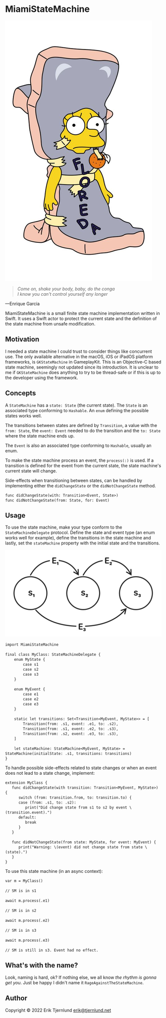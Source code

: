 # MiamiStateMachine
![Floreda](images/lisa_simpson_floreda.jpg)
> *Come on, shake your body, baby, do the conga<br/>
> I know you can't control yourself any longer*
> 
—Enrique Garcia

MiamiStateMachine is a small finite state machine implementation written in Swift.
It uses a Swift actor to protect the current state and the definition of the state machine
from unsafe modification.

## Motivation

I needed a state machine I could trust to consider things like concurrent use. 
The only available alternative in the macOS, iOS or iPadOS platform frameworks, 
is `GKStateMachine` in GameplayKit. This is an Objective-C based state machine,
seemingly not updated since its introduction. It is unclear to me if `GKStateMachine`
does anything to try to be thread-safe or if this is up to the developer using
the framework.

## Concepts

A `StateMachine` has a `state: State` (the current state). The `State` is an associated type
conforming to `Hashable`. An `enum` defining the possible states works well. 

The transitions between states are defined by `Transition`, a value with the `from: State`, the
`event: Event` needed to do the transition and the `to: State` where the state machine ends up.

The `Event` is also an associated type conforming to `Hashable`, usually an enum.

To make the state machine process an event, the `process(:)` is used. If a transition is 
defined for the event from the current state, the state machine's current state will change.

Side-effects when transitioning between states, can be handled by implementing either the
`didChangeState` or the `didNotChangeState` method.

```
func didChangeState(with: Transition<Event, State>)
func didNotChangeState(from: State, for: Event)
```

## Usage

To use the state machine, make your type conform to the `StateMachineDelegate` protocol.
Define the state and event type (an enum works well for example), define the 
transitions in the state machine and lastly, set the `stateMachine` property with
the initial state and the transitions.

![State Machine Example](images/state-machine-example.png)

```
import MiamiStateMachine 
   
final class MyClass: StateMachineDelegate {
    enum MyState {
        case s1
        case s2
        case s3
    }
    
    enum MyEvent {
        case e1
        case e2
        case e3
    }
    
    static let transitions: Set<Transition<MyEvent, MyState>> = [
        Transition(from: .s1, event: .e1, to: .s2),
        Transition(from: .s1, event: .e2, to: .s3),
        Transition(from: .s2, event: .e3, to: .s3),
    ]

    let stateMachine: StateMachine<MyEvent, MyState> = StateMachine(initialState: .s1, transitions: transitions)
}
```

To handle possible side-effects related to state changes or when an event does not lead 
to a state change, implement:

```
extension MyClass {
   func didChangeState(with transition: Transition<MyEvent, MyState>) {
      switch (from: transition.from, to: transition.to) {
      case (from: .s1, to: .s2):
         print("Did change state from s1 to s2 by event \(transition.event).")
      default:
         break
      }
   }
    
   func didNotChangeState(from state: MyState, for event: MyEvent) {
      print("Warning: \(event) did not change state from state \(state).")
   }
}
``` 

To use this state machine (in an async context):

```
var m = MyClass()

// SM is in s1

await m.process(.e1)

// SM is in s2

await m.process(.e2)

// SM is in s3

await m.process(.e3)

// SM is still in s3. Event had no effect.
```

## What's with the name?

Look, naming is hard, ok? If nothing else, we all know *the rhythm is gonna get you*. 
Just be happy I didn't name it `RageAgainstTheStateMachine`.

## Author
Copyright &copy; 2022 Erik Tjernlund <erik@tjernlund.net>
